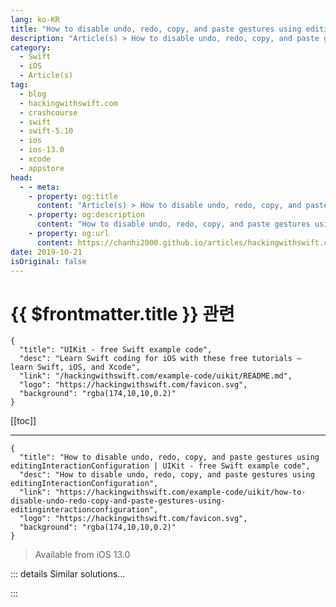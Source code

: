 ```yaml
---
lang: ko-KR
title: "How to disable undo, redo, copy, and paste gestures using editingInteractionConfiguration"
description: "Article(s) > How to disable undo, redo, copy, and paste gestures using editingInteractionConfiguration"
category:
  - Swift
  - iOS
  - Article(s)
tag: 
  - blog
  - hackingwithswift.com
  - crashcourse
  - swift
  - swift-5.10
  - ios
  - ios-13.0
  - xcode
  - appstore
head:
  - - meta:
    - property: og:title
      content: "Article(s) > How to disable undo, redo, copy, and paste gestures using editingInteractionConfiguration"
    - property: og:description
      content: "How to disable undo, redo, copy, and paste gestures using editingInteractionConfiguration"
    - property: og:url
      content: https://chanhi2000.github.io/articles/hackingwithswift.com/example-code/uikit/how-to-disable-undo-redo-copy-and-paste-gestures-using-editinginteractionconfiguration.html
date: 2019-10-21
isOriginal: false
---
```


# {{ $frontmatter.title }} 관련

```component VPCard
{
  "title": "UIKit - free Swift example code",
  "desc": "Learn Swift coding for iOS with these free tutorials – learn Swift, iOS, and Xcode",
  "link": "/hackingwithswift.com/example-code/uikit/README.md",
  "logo": "https://hackingwithswift.com/favicon.svg",
  "background": "rgba(174,10,10,0.2)"
}
```

[[toc]]

---

```component VPCard
{
  "title": "How to disable undo, redo, copy, and paste gestures using editingInteractionConfiguration | UIKit - free Swift example code",
  "desc": "How to disable undo, redo, copy, and paste gestures using editingInteractionConfiguration",
  "link": "https://hackingwithswift.com/example-code/uikit/how-to-disable-undo-redo-copy-and-paste-gestures-using-editinginteractionconfiguration",
  "logo": "https://hackingwithswift.com/favicon.svg",
  "background": "rgba(174,10,10,0.2)"
}
```

> Available from iOS 13.0

<!-- TODO: 작성 -->

<!--
iOS provides built-in gestures for undo, redo, copy, and paste in text views, triggered using a variety of three-finger moves – swiping left and right, or pinching in or out respectively. If you have existing gestures that collide with these, you can disable the system gestures by overriding the `editingInteractionConfiguration` property to return `.none`.

For example, if you have a `UITextView` as a property inside a `UIViewController` and you wanted to disable three-finger gesture support inside that view controller, you would override `editingInteractionConfiguration` like this:

```swift
override var editingInteractionConfiguration: UIEditingInteractionConfiguration {
    return .none
}
```

This property exists on `UIResponder`, which means you can override it at a number of other levels if you prefer.

-->

::: details Similar solutions…

<!--
/example-code/system/how-to-copy-objects-in-swift-using-copy">How to copy objects in Swift using copy() 
/quick-start/swiftui/swiftui-tips-and-tricks">SwiftUI tips and tricks 
/quick-start/swiftui/all-swiftui-property-wrappers-explained-and-compared">All SwiftUI property wrappers explained and compared 
/quick-start/swiftui/how-to-let-the-user-paste-data-into-your-app">How to let the user paste data into your app 
/example-code/uikit/how-to-create-live-playgrounds-in-xcode">How to create live playgrounds in Xcode</a>
-->

:::

